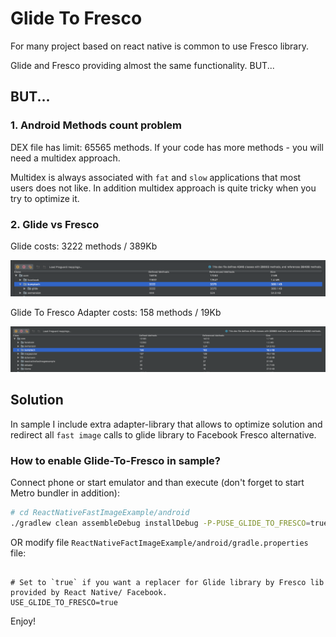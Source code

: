 # Glide To Fresco

For many project based on react native is common to use Fresco library. 

Glide and Fresco providing almost the same functionality. BUT...

## BUT...

### 1. Android Methods count problem

DEX file has limit: 65565 methods. If your code has more methods - you will need a multidex approach.

Multidex is always associated with `fat` and `slow` applications that most users does not like. In 
addition multidex approach is quite tricky when you try to optimize it.   

### 2. Glide vs Fresco

Glide costs: 3222 methods / 389Kb

![Glide Library](assets/glide_in_use.png)

Glide To Fresco Adapter costs: 158 methods / 19Kb

![Glide Adapter In Use](assets/glide_to_fresco.png)

## Solution

In sample I include extra adapter-library that allows to optimize solution and redirect all 
`fast image` calls to glide library to Facebook Fresco alternative.

### How to enable Glide-To-Fresco in sample? 

Connect phone or start emulator and than execute (don't forget to start Metro bundler in addition): 

```bash
# cd ReactNativeFastImageExample/android
./gradlew clean assembleDebug installDebug -P-PUSE_GLIDE_TO_FRESCO=true
```

OR modify file `ReactNativeFactImageExample/android/gradle.properties` file: 

```text

# Set to `true` if you want a replacer for Glide library by Fresco lib provided by React Native/ Facebook.
USE_GLIDE_TO_FRESCO=true
```

Enjoy!